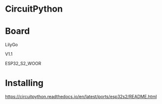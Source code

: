 # CircuitPython

# Board

LilyGo

V1.1

ESP32_S2_WOOR

# Installing

https://circuitpython.readthedocs.io/en/latest/ports/esp32s2/README.html

